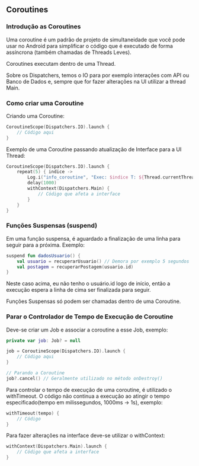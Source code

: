 ## Coroutines

### Introdução as Coroutines

Uma coroutine é um padrão de projeto de simultaneidade que você pode usar no Android para 
simplificar o código que é executado de forma assíncrona (também chamadas de Threads Leves).

Coroutines executam dentro de uma Thread.

Sobre os Dispatchers, temos o IO para por exemplo interações com API ou Banco de Dados e, sempre 
que for fazer alterações na UI utilizar a thread Main.

### Como criar uma Coroutine

Criando uma Coroutine:
```kotlin
CoroutineScope(Dispatchers.IO).launch {
	// Código aqui
}
```

Exemplo de uma Coroutine passando atualização de Interface para a UI Thread:
```kotlin
CoroutineScope(Dispatchers.IO).launch {
	repeat(5) { indice -> 
		Log.i("info_coroutine", "Exec: $indice T: ${Thread.currentThread.name}")
		delay(1000)
		withContext(Dispatchers.Main) {
			// Código que afeta a interface
		}
	}
}
```

### Funções Suspensas (suspend)

Em uma função suspensa, é aguardado a finalização de uma linha para seguir para a próxima. 
Exemplo:
```kotlin
suspend fun dadosUsuario() {
	val usuario = recuperarUsuario() // Demora por exemplo 5 segundos
	val postagem = recuperarPostagem(usuario.id)
}
```

Neste caso acima, eu não tenho o usuário.id logo de início, então a execução espera a linha de cima 
ser finalizada para seguir.

Funções Suspensas só podem ser chamadas dentro de uma Coroutine.

### Parar o Controlador de Tempo de Execução de Coroutine

Deve-se criar um Job e associar a coroutine a esse Job, exemplo:
```kotlin
private var job: Job? = null

job = CoroutineScope(Dispatchers.IO).launch {
	// Código aqui
}

// Parando a Coroutine
job?.cancel() // Geralmente utilizado no método onDestroy()
```

Para controlar o tempo de execução de uma coroutine, é utilizado o withTimeout. O código não 
continua a execução ao atingir o tempo especificado(tempo em milissegundos, 1000ms -> 1s), exemplo:
```kotlin
withTimeout(tempo) {
	// Código
}
```

Para fazer alterações na interface deve-se utilizar o withContext:
```kotlin
withContext(Dispatchers.Main).launch {
	// Código que afeta a interface
}
```
